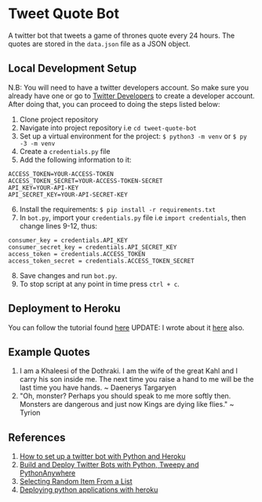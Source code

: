 # Tweet Quote Bot
A twitter bot that tweets a game of thrones quote every 24 hours. The quotes are stored in the `data.json` file as a JSON object.

## Local Development Setup
N.B: You will need to have a twitter developers account. So make sure you already have one or go to [Twitter Developers](https://developer.twitter.com/en/apply-for-access.html)
to create a developer account.
After doing that, you can proceed to doing the steps listed below:

1. Clone project repository
2. Navigate into project repository i.e `cd tweet-quote-bot`
3. Set up a virtual environment for the project: `$ python3 -m venv` or `$ py -3 -m venv`
4. Create a `credentials.py` file
5. Add the following information to it:
  ```
  ACCESS_TOKEN=YOUR-ACCESS-TOKEN
  ACCESS_TOKEN_SECRET=YOUR-ACCESS-TOKEN-SECRET
  API_KEY=YOUR-API-KEY
  API_SECRET_KEY=YOUR-API-SECRET-KEY
  ```
  6. Install the requirements: 
    `$ pip install -r requirements.txt`
  7. In `bot.py`, import your `credentials.py` file i.e `import credentials`, then change lines 9-12, thus:
  ```
  consumer_key = credentials.API_KEY
  consumer_secret_key = credentials.API_SECRET_KEY
  access_token = credentials.ACCESS_TOKEN
  access_token_secret = credentials.ACCESS_TOKEN_SECRET
  ```
  8. Save changes and run `bot.py`.
  9. To stop script at any point in time press `ctrl + c`.
  
  ## Deployment to Heroku
  You can follow the tutorial found [here](https://dev.to/emcain/how-to-set-up-a-twitter-bot-with-python-and-heroku-1n39)
  UPDATE:
  I wrote about it [here](https://medium.com/datadriveninvestor/making-a-quote-tweeting-twitter-bot-with-python-tweepy-and-heroku-69a11cd3f47e) also.
  
  ## Example Quotes
  1. I am a Khaleesi of the Dothraki. I am the wife of the great Kahl and I carry his son inside me. The next time you raise a hand to me will be the last time you have hands. 
            ~ Daenerys Targaryen
  2. "Oh, monster? Perhaps you should speak to me more softly then. Monsters are dangerous and just now Kings are dying like flies." 
            ~ Tyrion
  
  ## References
  1. [How to set up a twitter bot with Python and Heroku](https://dev.to/emcain/how-to-set-up-a-twitter-bot-with-python-and-heroku-1n39)
  2. [Build and Deploy Twitter Bots with Python, Tweepy and PythonAnywhere](https://www.twilio.com/blog/build-deploy-twitter-bots-python-tweepy-pythonanywhere)
  3. [Selecting Random Item From a List](https://pynative.com/python-random-choice/)
  4. [Deploying python applications with heroku](https://stackoverflow.com/a/50498116)
